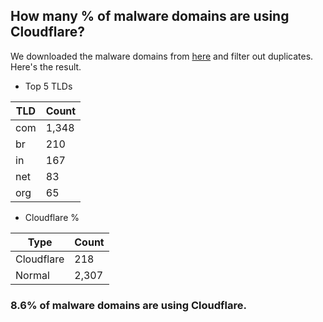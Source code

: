 ## How many % of malware domains are using Cloudflare?


We downloaded the malware domains from [here](https://urlhaus.abuse.ch) and filter out duplicates.
Here's the result.


[//]: # (start replacement)


- Top 5 TLDs

| TLD | Count |
| --- | --- |
| com | 1,348 |
| br | 210 |
| in | 167 |
| net | 83 |
| org | 65 |


- Cloudflare %

| Type | Count |
| --- | --- |
| Cloudflare | 218 |
| Normal | 2,307 |


### 8.6% of malware domains are using Cloudflare.